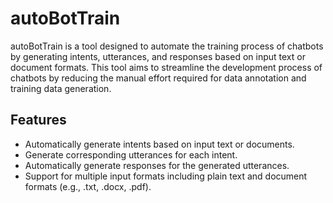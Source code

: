 # autoBotTrain

autoBotTrain is a tool designed to automate the training process of chatbots by generating intents, utterances, and responses based on input text or document formats. This tool aims to streamline the development process of chatbots by reducing the manual effort required for data annotation and training data generation.

## Features

- Automatically generate intents based on input text or documents.
- Generate corresponding utterances for each intent.
- Automatically generate responses for the generated utterances.
- Support for multiple input formats including plain text and document formats (e.g., .txt, .docx, .pdf).

